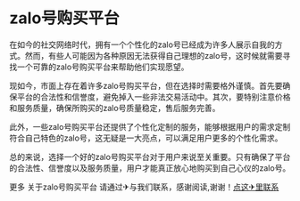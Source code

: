# zalo号购买平台

在如今的社交网络时代，拥有一个个性化的zalo号已经成为许多人展示自我的方式。然而，有些人可能因为各种原因无法获得自己理想的zalo号，这时候就需要寻找一个可靠的zalo号购买平台来帮助他们实现愿望。

现如今，市面上存在着许多zalo号购买平台，但在选择时需要格外谨慎。首先要确保平台的合法性和信誉度，避免掉入一些非法交易活动中。其次，要特别注意价格和服务质量，确保所购买的zalo号质量稳定，售后服务完善。

此外，一些zalo号购买平台还提供了个性化定制的服务，能够根据用户的需求定制符合自己特色的zalo号，这无疑是一大亮点，可以满足用户更多的个性化需求。

总的来说，选择一个好的zalo号购买平台对于用户来说至关重要。只有确保了平台的合法性、信誉度以及服务质量，用户才能真正放心地购买到自己心仪的zalo号。

更多 关于zalo号购买平台 请通过✈与我们联系，感谢阅读,谢谢！[点这✈里联系](https://www.k02.cc)